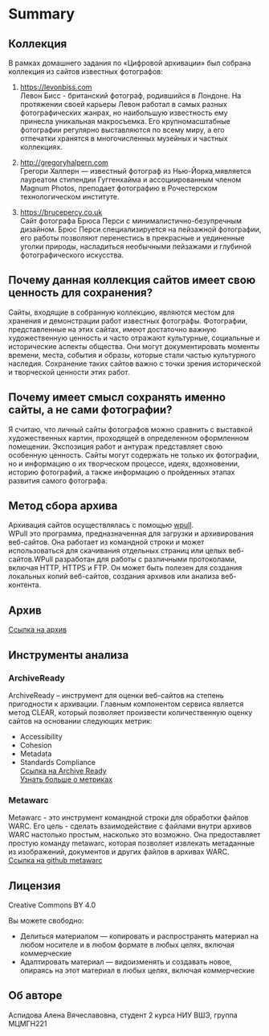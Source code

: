 # Summary
## Коллекция
В рамках домашнего задания по «Цифровой архивации» был собрана коллекция из сайтов известных фотографов:
1) https://levonbiss.com  
Левон Бисс - британский фотограф, родившийся в Лондоне. На протяжении своей карьеры Левон работал в самых разных фотографических жанрах, но наибольшую известность ему принесла уникальная макросъемка. Его крупномасштабные фотографии регулярно выставляются по всему миру, а его отпечатки хранятся в многочисленных музейных и частных коллекциях.  

2) http://gregoryhalpern.com   
Грегори Халперн — известный фотограф из Нью-Йорка,мявляется лауреатом стипендии Гуггенхайма и ассоциированным членом Magnum Photos, преподает фотографию в Рочестерском технологическом институте.

3) https://brucepercy.co.uk   
Сайт фотографа Брюса Перси с минималистично-безупречным дизайном. Брюс Перси специализируется на пейзажной фотографии, его работы позволяют перенестись в прекрасные и уединенные уголки природы, насладиться необычными пейзажами и глубиной фотографического искусства. 

## Почему данная коллекция сайтов имеет свою ценность для сохранения?
Сайты, входящие в собранную коллекцию, являются местом для хранения и демонстрации работ известных фотографы. Фотографии, представленные на этих сайтах, имеют достаточно важную художественную ценность и часто отражают культурные, социальные и исторические аспекты общества. Они могут документировать моменты времени, места, события и образы, которые стали частью культурного наследия. Сохранение таких сайтов важно с точки зрения исторической и творческой ценности этих работ.   

## Почему имеет смысл сохранять именно сайты, а не сами фотографии?  
Я считаю, что личный сайты фотографов можно сравнить с выставкой художественных картин, проходящей в определенном оформленном помещении. Экспозиция работ и антураж представляет свою особенную ценность. Сайты могут содержать не только их фотографии, но и информацию о их творческом процессе, идеях, вдохновении, историю фотографий, а также информацию о пройденных этапах развития самого фотографа. 

## Метод сбора архива
Архивация сайтов осуществлялась с помощью [wpull](https://wpull.readthedocs.io/en/master/intro.html).  
WPull это программа, предназначенная для загрузки и архивирования веб-сайтов. Она работает из командной строки и может использоваться для скачивания отдельных страниц или целых веб-сайтов.WPull разработан для работы с различными протоколами, включая HTTP, HTTPS и FTP. Он может быть полезен для создания локальных копий веб-сайтов, создания архивов или анализа веб-контента.

## Архив
[Ссылка на архив](https://www.dropbox.com/scl/fo/noswyld2eaxppr5vf51tv/h?rlkey=3gn3tm9bbhb0d57nih6ty2jyt&dl=0)

## Инструменты анализа
### ArchiveReady  
ArchiveReady – инструмент для оценки веб-сайтов на степень пригодности к архивации. Главным компонентом сервиса является метод CLEAR, который позволяет произвести количественную оценку сайтов на основании следующих метрик:  
* Accessibility  
* Cohesion  
* Metadata  
* Standards Compliance  
[Ссылка на Archive Ready](https://archiveready.com/)   
[Узнать больше о метриках](http://purl.pt/24107/1/iPres2013_PDF/CLEAR%20a%20credible%20method%20to%20evaluate%20website%20archivability.pdf)
### Metawarc
Metawarc - это инструмент командной строки для обработки файлов WARC. Его цель - сделать взаимодействие с файлами внутри архивов WARC настолько простым, насколько это возможно. Она предоставляет простую команду metawarc, которая позволяет извлекать метаданные из изображений, документов и других файлов в архивах WARC.  
[Ссылка на github metawarc](https://github.com/datacoon/metawarc)
## Лицензия
Creative Commons BY 4.0  
  
Вы можете свободно:   
* Делиться материалом — копировать и распространять материал на любом носителе и в любом формате в любых целях, включая коммерческие  
* Адаптировать материал — видоизменять и создавать новое, опираясь на этот материал в любых целях, включая коммерческие  

## Об авторе
Аспидова Алена Вячеславовна, студент 2 курса НИУ ВШЭ, группа МЦМГН221   






<!--
**aspeedok/aspeedok** is a ✨ _special_ ✨ repository because its `README.md` (this file) appears on your GitHub profile.

Here are some ideas to get you started:

- 🔭 I’m currently working on ...
- 🌱 I’m currently learning ...
- 👯 I’m looking to collaborate on ...
- 🤔 I’m looking for help with ...
- 💬 Ask me about ...
- 📫 How to reach me: ...
- 😄 Pronouns: ...
- ⚡ Fun fact: ...
-->
